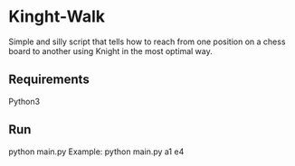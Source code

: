 # Kinght-Walk
Simple and silly script that tells how to reach from one position on a chess board to another using Knight in the most optimal way.

## Requirements
Python3

## Run
python main.py <starting chess board position> <target chess board position>
Example: python main.py a1 e4
